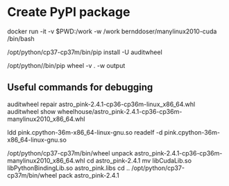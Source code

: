 # Create PyPI package

docker run -it -v $PWD:/work -w /work bernddoser/manylinux2010-cuda /bin/bash

/opt/python/cp37-cp37m/bin/pip install -U auditwheel

/opt/python/<python version>/bin/pip wheel -v . -w output



## Useful commands for debugging

auditwheel repair astro_pink-2.4.1-cp36-cp36m-linux_x86_64.whl 
auditwheel show wheelhouse/astro_pink-2.4.1-cp36-cp36m-manylinux2010_x86_64.whl 

ldd pink.cpython-36m-x86_64-linux-gnu.so 
readelf -d pink.cpython-36m-x86_64-linux-gnu.so

/opt/python/cp37-cp37m/bin/wheel unpack astro_pink-2.4.1-cp36-cp36m-manylinux2010_x86_64.whl 
cd astro_pink-2.4.1
mv libCudaLib.so libPythonBindingLib.so astro_pink.libs
cd ..
/opt/python/cp37-cp37m/bin/wheel pack astro_pink-2.4.1

